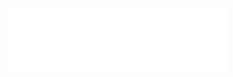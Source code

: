 <iframe src="./../dynamic_doompy.html"
        scrolling="no" seamless="seamless"
        frameBorder="0" width="100%"
        onload="resizeIframe(this)">
</iframe>
